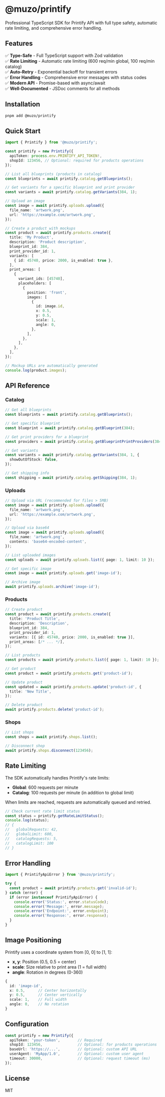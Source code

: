 # @muzo/printify

Professional TypeScript SDK for Printify API with full type safety, automatic rate limiting, and comprehensive error handling.

## Features

✅ **Type-Safe** - Full TypeScript support with Zod validation  
✅ **Rate Limiting** - Automatic rate limiting (600 req/min global, 100 req/min catalog)  
✅ **Auto-Retry** - Exponential backoff for transient errors  
✅ **Error Handling** - Comprehensive error messages with status codes  
✅ **Modern API** - Promise-based with async/await  
✅ **Well-Documented** - JSDoc comments for all methods

## Installation

```bash
pnpm add @muzo/printify
```

## Quick Start

```typescript
import { Printify } from '@muzo/printify';

const printify = new Printify({
  apiToken: process.env.PRINTIFY_API_TOKEN!,
  shopId: 123456, // Optional: required for products operations
});

// List all blueprints (products in catalog)
const blueprints = await printify.catalog.getBlueprints();

// Get variants for a specific blueprint and print provider
const variants = await printify.catalog.getVariants(384, 1);

// Upload an image
const image = await printify.uploads.upload({
  file_name: 'artwork.png',
  url: 'https://example.com/artwork.png',
});

// Create a product with mockups
const product = await printify.products.create({
  title: 'My Product',
  description: 'Product description',
  blueprint_id: 384,
  print_provider_id: 1,
  variants: [
    { id: 45740, price: 2000, is_enabled: true },
  ],
  print_areas: [
    {
      variant_ids: [45740],
      placeholders: [
        {
          position: 'front',
          images: [
            {
              id: image.id,
              x: 0.5,
              y: 0.5,
              scale: 1,
              angle: 0,
            },
          ],
        },
      ],
    },
  ],
});

// Mockup URLs are automatically generated
console.log(product.images);
```

## API Reference

### Catalog

```typescript
// Get all blueprints
const blueprints = await printify.catalog.getBlueprints();

// Get specific blueprint
const blueprint = await printify.catalog.getBlueprint(384);

// Get print providers for a blueprint
const providers = await printify.catalog.getBlueprintPrintProviders(384);

// Get variants
const variants = await printify.catalog.getVariants(384, 1, {
  showOutOfStock: false,
});

// Get shipping info
const shipping = await printify.catalog.getShipping(384, 1);
```

### Uploads

```typescript
// Upload via URL (recommended for files > 5MB)
const image = await printify.uploads.upload({
  file_name: 'artwork.png',
  url: 'https://example.com/artwork.png',
});

// Upload via base64
const image = await printify.uploads.upload({
  file_name: 'artwork.png',
  contents: 'base64-encoded-content',
});

// List uploaded images
const uploads = await printify.uploads.list({ page: 1, limit: 10 });

// Get specific image
const image = await printify.uploads.get('image-id');

// Archive image
await printify.uploads.archive('image-id');
```

### Products

```typescript
// Create product
const product = await printify.products.create({
  title: 'Product Title',
  description: 'Description',
  blueprint_id: 384,
  print_provider_id: 1,
  variants: [{ id: 45740, price: 2000, is_enabled: true }],
  print_areas: [/* ... */],
});

// List products
const products = await printify.products.list({ page: 1, limit: 10 });

// Get product
const product = await printify.products.get('product-id');

// Update product
const updated = await printify.products.update('product-id', {
  title: 'New Title',
});

// Delete product
await printify.products.delete('product-id');
```

### Shops

```typescript
// List shops
const shops = await printify.shops.list();

// Disconnect shop
await printify.shops.disconnect(123456);
```

## Rate Limiting

The SDK automatically handles Printify's rate limits:

- **Global**: 600 requests per minute
- **Catalog**: 100 requests per minute (in addition to global limit)

When limits are reached, requests are automatically queued and retried.

```typescript
// Check current rate limit status
const status = printify.getRateLimitStatus();
console.log(status);
// {
//   globalRequests: 42,
//   globalLimit: 600,
//   catalogRequests: 5,
//   catalogLimit: 100
// }
```

## Error Handling

```typescript
import { PrintifyApiError } from '@muzo/printify';

try {
  const product = await printify.products.get('invalid-id');
} catch (error) {
  if (error instanceof PrintifyApiError) {
    console.error('Status:', error.statusCode);
    console.error('Message:', error.message);
    console.error('Endpoint:', error.endpoint);
    console.error('Response:', error.response);
  }
}
```

## Image Positioning

Printify uses a coordinate system from [0, 0] to [1, 1]:

- **x, y**: Position (0.5, 0.5 = center)
- **scale**: Size relative to print area (1 = full width)
- **angle**: Rotation in degrees (0-360)

```typescript
{
  id: 'image-id',
  x: 0.5,      // Center horizontally
  y: 0.5,      // Center vertically
  scale: 1,    // Full width
  angle: 0,    // No rotation
}
```

## Configuration

```typescript
const printify = new Printify({
  apiToken: 'your-token',        // Required
  shopId: 123456,                // Optional: for products operations
  baseUrl: 'https://...',        // Optional: custom API URL
  userAgent: 'MyApp/1.0',        // Optional: custom user agent
  timeout: 30000,                // Optional: request timeout (ms)
});
```

## License

MIT

